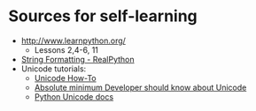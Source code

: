 # Sources for self-learning


* http://www.learnpython.org/ 
    * Lessons 2,4-6, 11
* [String Formatting - RealPython](https://realpython.com/python-string-formatting/)
* Unicode tutorials:
    * [Unicode How-To](https://tldp.org/HOWTO/Unicode-HOWTO-1.html)
    * [Absolute minimum Developer should know about Unicode](https://www.joelonsoftware.com/2003/10/08/the-absolute-minimum-every-software-developer-absolutely-positively-must-know-about-unicode-and-character-sets-no-excuses/)
    * [Python Unicode docs](https://docs.python.org/3/howto/unicode.html)